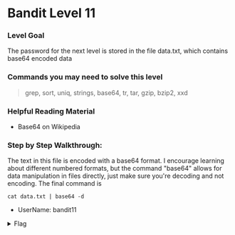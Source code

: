 # Bandit Level 11

### Level Goal
The password for the next level is stored in the file data.txt, which contains base64 encoded data

### Commands you may need to solve this level
> grep, sort, uniq, strings, base64, tr, tar, gzip, bzip2, xxd

### Helpful Reading Material
- Base64 on Wikipedia

### Step by Step Walkthrough:
The text in this file is encoded with a base64 format. I encourage learning about different numbered formats, but the command "base64" allows for data manipulation in files directly, just make sure you're decoding and not encoding. The final command is 

```cat data.txt | base64 -d```


* UserName: bandit11

<details><summary>Flag</summary>
    <pre>
    pwd: dtR173fZKb0RRsDFSGsg2RWnpNVj3qRr
    </pre>
   </details>